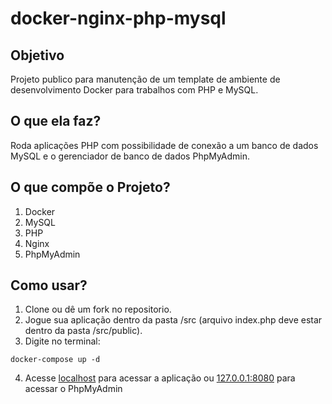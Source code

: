 # docker-nginx-php-mysql

## Objetivo
Projeto publico para manutenção de um template de ambiente de desenvolvimento Docker para trabalhos com PHP e MySQL.

## O que ela faz?
Roda aplicações PHP com possibilidade de conexão a um banco de dados MySQL e o gerenciador de banco de dados PhpMyAdmin.

## O que compõe o Projeto?
1. Docker
2. MySQL
3. PHP
4. Nginx
5. PhpMyAdmin

## Como usar?
1. Clone ou dê um fork no repositorio.
2. Jogue sua aplicação dentro da pasta /src (arquivo index.php deve estar dentro da pasta /src/public).
3. Digite no terminal:
```
docker-compose up -d
```
4. Acesse [localhost](http://localhost/) para acessar a aplicação ou [127.0.0.1:8080](http://127.0.0.1:8080) para acessar o PhpMyAdmin